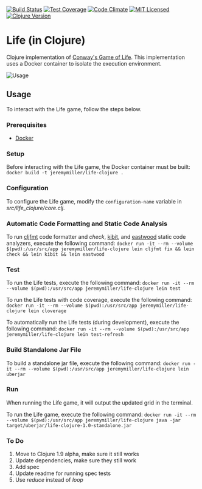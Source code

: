[![Build Status](https://travis-ci.org/jeremy-miller/life-clojure.svg?branch=master)](https://travis-ci.org/jeremy-miller/life-clojure)
[![Test Coverage](https://coveralls.io/repos/github/jeremy-miller/life-clojure/badge.svg?branch=master)](https://coveralls.io/github/jeremy-miller/life-clojure?branch=master)
[![Code Climate](https://codeclimate.com/github/jeremy-miller/life-clojure/badges/gpa.svg)](https://codeclimate.com/github/jeremy-miller/life-clojure)
[![MIT Licensed](https://img.shields.io/badge/license-MIT-blue.svg)](https://raw.githubusercontent.com/hyperium/hyper/master/LICENSE)
[![Clojure Version](https://img.shields.io/badge/Clojure-1.8.0-blue.svg)]()

# Life (in Clojure)
Clojure implementation of [Conway's Game of Life](https://en.wikipedia.org/wiki/Conway%27s_Game_of_Life).
This implementation uses a Docker container to isolate the execution environment.

![Usage](https://github.com/jeremy-miller/life-clojure/blob/master/usage.gif)

## Usage
To interact with the Life game, follow the steps below.

### Prerequisites
- [Docker](https://docs.docker.com/engine/installation/linux/ubuntu/)

### Setup
Before interacting with the Life game, the Docker container must be built: ```docker build -t jeremymiller/life-clojure .```

### Configuration
To configure the Life game, modify the ```configuration-name``` variable in *src/life_clojure/core.clj*.

### Automatic Code Formatting and Static Code Analysis
To run [cljfmt](https://github.com/weavejester/cljfmt) code formatter and *check*, [kibit](https://github.com/jonase/kibit), and [eastwood](https://github.com/jonase/eastwood) static code analyzers,
execute the following command: ```docker run -it --rm --volume $(pwd):/usr/src/app jeremymiller/life-clojure lein cljfmt fix && lein check && lein kibit && lein eastwood```

### Test
To run the Life tests, execute the following command: ```docker run -it --rm --volume $(pwd):/usr/src/app jeremymiller/life-clojure lein test```

To run the Life tests with code coverage, execute the following command: ```docker run -it --rm --volume $(pwd):/usr/src/app jeremymiller/life-clojure lein cloverage```

To automatically run the Life tests (during development), execute the following command: ```docker run -it --rm --volume $(pwd):/usr/src/app jeremymiller/life-clojure lein test-refresh```

### Build Standalone Jar File
To build a standalone jar file, execute the following command: ```docker run -it --rm --volume $(pwd):/usr/src/app jeremymiller/life-clojure lein uberjar```

### Run
When running the Life game, it will output the updated grid in the terminal.

To run the Life game, execute the following command: ```docker run -it --rm --volume $(pwd):/usr/src/app jeremymiller/life-clojure java -jar target/uberjar/life-clojure-1.0-standalone.jar```

### To Do
1. Move to Clojure 1.9 alpha, make sure it still works
2. Update dependencies, make sure they still work
3. Add spec
4. Update readme for running spec tests
5. Use *reduce* instead of *loop*

